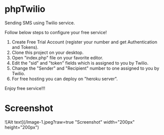 # phpTwilio
Sending SMS using Twilio service.

Follow below steps to configure your free service!
1.  Create Free Trial Account (register your number and get Authentication and Tokens).
2.  Clone this project on your desktop.
3.  Open "index.php" file on your favorite editor.
4.  Edit the "sid" and "token" fields which is assigned to you by Twilio.
5.  Change the "Sender" and "Recipient" number to one assigned to you by Twilio.
5.  For free hosting you can deploy on "heroku server".

Enjoy free service!!!

# Screenshot

![Alt text](/Image-1.jpeg?raw=true "Screenshot" width="200px" height="200px")
